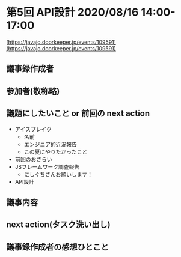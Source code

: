 # 第5回 API設計 2020/08/16 14:00-17:00

[https://javajo.doorkeeper.jp/events/109591](https://javajo.doorkeeper.jp/events/109591)  

## 議事録作成者


## 参加者(敬称略)


## 議題にしたいこと or 前回の next action
- アイスブレイク
  - 名前
  - エンジニア的近況報告
  - この夏にやりたかったこと
- 前回のおさらい
- JSフレームワーク調査報告
  - にしぐちさんお願いします！
- API設計


## 議事内容

## next action(タスク洗い出し)


## 議事録作成者の感想ひとこと
